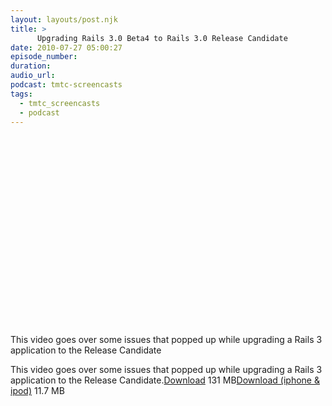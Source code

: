 ```yaml
---
layout: layouts/post.njk
title: >
      Upgrading Rails 3.0 Beta4 to Rails 3.0 Release Candidate
date: 2010-07-27 05:00:27
episode_number: 
duration: 
audio_url: 
podcast: tmtc-screencasts
tags: 
  - tmtc_screencasts
  - podcast
---
```


<object width="540" height="304"><param name="allowfullscreen" value="true">
<param name="allowscriptaccess" value="always">
<param name="movie" value="http://vimeo.com/moogaloop.swf?clip_id=13666258&amp;server=vimeo.com&amp;show_title=0&amp;show_byline=0&amp;show_portrait=0&amp;color=00ADEF&amp;fullscreen=1">
<embed src="http://vimeo.com/moogaloop.swf?clip_id=13666258&amp;server=vimeo.com&amp;show_title=0&amp;show_byline=0&amp;show_portrait=0&amp;color=00ADEF&amp;fullscreen=1" type="application/x-shockwave-flash" allowfullscreen="true" allowscriptaccess="always" width="540" height="304"></embed></object>

This video goes over some issues that popped up while upgrading a Rails 3 application to the Release Candidate

This video goes over some issues that popped up while upgrading a Rails 3 application to the Release Candidate.[Download](http://traffic.libsyn.com/tmtc/UpgradingR3B4toR3RC.mp4) 131 MB[Download (iphone & ipod)](http://traffic.libsyn.com/tmtc/UpgradingR3B4toR3RC_-_iPhone.m4v) 11.7 MB

